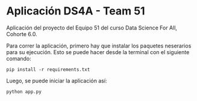 # Aplicación DS4A - Team 51

Aplicación del proyecto del Equipo 51 del curso Data Science For All, Cohorte 6.0.

Para correr la aplicación, primero hay que instalar los paquetes neserarios para su ejecución.
Esto se puede hacer desde la terminal con el siguiente comando:

```console
pip install -r requirements.txt
```

Luego, se puede iniciar la aplicación así:

```console
python app.py
```
